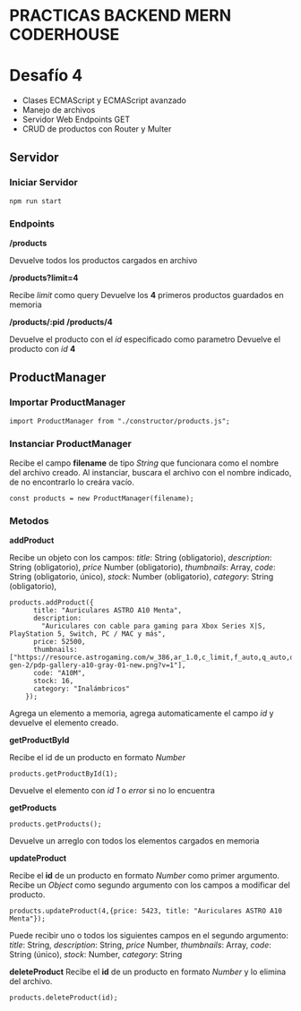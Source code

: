 # PRACTICAS BACKEND MERN CODERHOUSE

# Desafío 4

- Clases ECMAScript y ECMAScript avanzado
- Manejo de archivos
- Servidor Web Endpoints GET
- CRUD de productos con Router y Multer

## Servidor

### Iniciar Servidor

```
npm run start
```

### Endpoints

**/products**

Devuelve todos los productos cargados en archivo

**/products?limit=4**

Recibe _limit_ como query
Devuelve los **4** primeros productos guardados en memoria

**/products/:pid**
**/products/4**

Devuelve el producto con el _id_ especificado como parametro
Devuelve el producto con _id_ **4**

## ProductManager

### Importar ProductManager

```
import ProductManager from "./constructor/products.js";
```

### Instanciar ProductManager

Recibe el campo **filename** de tipo _String_ que funcionara como el nombre del archivo creado.
Al instanciar, buscara el archivo con el nombre indicado, de no encontrarlo lo creára vacío.

```
const products = new ProductManager(filename);
```

### Metodos

**addProduct**

Recibe un objeto con los campos:
_title_: String (obligatorio),
_description_: String (obligatorio),
_price_ Number (obligatorio),
_thumbnails_: Array,
_code_: String (obligatorio, único),
_stock_: Number (obligatorio),
_category_: String (obligatorio),

```
products.addProduct({
      title: "Auriculares ASTRO A10 Menta",
      description:
        "Auriculares con cable para gaming para Xbox Series X|S, PlayStation 5, Switch, PC / MAC y más",
      price: 52500,
      thumbnails: ["https://resource.astrogaming.com/w_386,ar_1.0,c_limit,f_auto,q_auto,dpr_2.0/d_transparent.gif/content/dam/astro/en/products/a10-gen-2/pdp-gallery-a10-gray-01-new.png?v=1"],
      code: "A10M",
      stock: 16,
      category: "Inalámbricos"
    });
```

Agrega un elemento a memoria, agrega automaticamente el campo _id_ y devuelve el elemento creado.

**getProductById**

Recibe el id de un producto en formato _Number_

```
products.getProductById(1);
```

Devuelve el elemento con _id 1_ o _error_ si no lo encuentra

**getProducts**

```
products.getProducts();
```

Devuelve un arreglo con todos los elementos cargados en memoria

**updateProduct**

Recibe el **id** de un producto en formato _Number_ como primer argumento.
Recibe un _Object_ como segundo argumento con los campos a modificar del producto.

```
products.updateProduct(4,{price: 5423, title: "Auriculares ASTRO A10 Menta"});
```

Puede recibir uno o todos los siguientes campos en el segundo argumento:
_title_: String,
_description_: String,
_price_ Number,
_thumbnails_: Array,
_code_: String (único),
_stock_: Number,
_category_: String

**deleteProduct**
Recibe el **id** de un producto en formato _Number_ y lo elimina del archivo.

```
products.deleteProduct(id);
```
